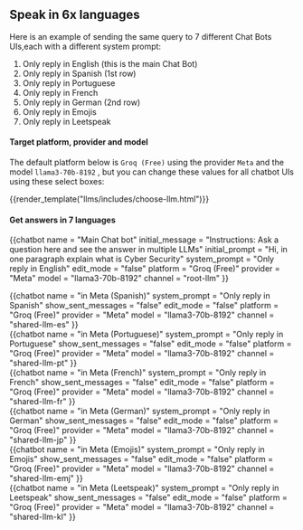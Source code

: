 ## Speak in 6x languages 

Here is an example of sending the same query to 7 different Chat Bots UIs,each with a 
different system prompt:

1. Only reply in English (this is the main Chat Bot)
2. Only reply in Spanish (1st row)
3. Only reply in Portuguese
4. Only reply in French
5. Only reply in German (2nd row)
6. Only reply in Emojis
7. Only reply in Leetspeak

#### Target platform, provider and model

The default platform below is `Groq (Free)` using the provider `Meta` and the model `llama3-70b-8192` , 
but you can change these values for all chatbot UIs using these select boxes:

{{render_template("llms/includes/choose-llm.html")}}

#### Get answers in 7 languages

{{chatbot   name             = "Main Chat bot" 
            initial_message  = "Instructions: Ask a question here and see the answer in multiple LLMs" 
            initial_prompt   = "Hi, in one paragraph explain what is Cyber Security"
            system_prompt    = "Only reply in English"
            edit_mode        = "false"
            platform         = "Groq (Free)"
            provider         = "Meta"
            model            = "llama3-70b-8192"
            channel          = "root-llm"
}}
<div class="row">
    <div class="col-4">
        {{chatbot   name               = "in Meta (Spanish)"  
                    system_prompt      = "Only reply in Spanish"
                    show_sent_messages = "false"
                    edit_mode          = "false" 
                    platform           = "Groq (Free)"
                    provider           = "Meta"
                    model              = "llama3-70b-8192"
                    channel            = "shared-llm-es" 
        }}
    </div>
    <div class="col-4">
        {{chatbot   name               = "in Meta (Portuguese)"  
                    system_prompt      = "Only reply in Portuguese"
                    show_sent_messages = "false"
                    edit_mode          = "false" 
                    platform           = "Groq (Free)"
                    provider           = "Meta"
                    model              = "llama3-70b-8192"
                    channel            = "shared-llm-pt" 
        }}
    </div>
    <div class="col-4">
        {{chatbot   name               = "in Meta (French)"  
                    system_prompt      = "Only reply in French"
                    show_sent_messages = "false"
                    edit_mode          = "false" 
                    platform           = "Groq (Free)"
                    provider           = "Meta"
                    model              = "llama3-70b-8192"
                    channel            = "shared-llm-fr" 
        }}
    </div>
</div>  

<div class="row">
    <div class="col-4">
        {{chatbot   name               = "in Meta (German)"  
                    system_prompt      = "Only reply in German"
                    show_sent_messages = "false"
                    edit_mode          = "false" 
                    platform           = "Groq (Free)"
                    provider           = "Meta"
                    model              = "llama3-70b-8192"
                    channel            = "shared-llm-jp" 
        }}
    </div>
    <div class="col-4">
        {{chatbot   name               = "in Meta (Emojis)"  
                    system_prompt      = "Only reply in Emojis"
                    show_sent_messages = "false"
                    edit_mode          = "false" 
                    platform           = "Groq (Free)"
                    provider           = "Meta"
                    model              = "llama3-70b-8192"
                    channel            = "shared-llm-emj" 
        }}
    </div>
    <div class="col-4">
        {{chatbot   name               = "in Meta (Leetspeak)"  
                    system_prompt      = "Only reply in Leetspeak"
                    show_sent_messages = "false"
                    edit_mode          = "false" 
                    platform           = "Groq (Free)"
                    provider           = "Meta"
                    model              = "llama3-70b-8192"
                    channel            = "shared-llm-kl" 
        }}
    </div>
</div>  

<script type="module" src="/web_components/js/chat-bots/Chatbot_OpenAI.mjs"></script>
<script src="/assets/plugins/marked/marked.min.js"></script>
